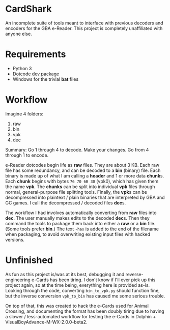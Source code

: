 # CardShark

An incomplete suite of tools meant to interface with previous decoders and encoders for the GBA e-Reader. This project is completely unaffiliated with anyone else.

# Requirements

* Python 3
* [Dotcode dev package](https://www.caitsith2.com/ereader/devtools.htm)
* Windows for the trivial **bat** files

# Workflow

Imagine 4 folders:

1. raw
2. bin
3. vpk
4. dec

Summary: Go 1 through 4 to decode. Make your changes. Go from 4 through 1 to encode.

e-Reader dotcodes begin life as **raw** files. They are about 3 KB. Each raw file has some redundancy, and can be decoded to a **bin** (binary) file. Each binary is made up of what I am calling a **header** and 1 or more data **chunk**s. Each **chunk** begins with bytes `76 70 6B 30` (vpk0), which has given them the name **vpk**. The **chunks** can be split into individual **vpk** files through normal, general-purpose file splitting tools. Finally, the **vpk**s can be decompressed into plaintext / plain binaries that are interpreted by GBA and GC games. I call the decompressed / decoded files **dec**s.

The workflow I had involves automatically converting from **raw** files into **dec**. The user manually makes edits to the decoded **dec**s. Then they command the tools to package them back into either a **raw** or a **bin** file. (Some tools prefer **bin**.) The text `-hax` is added to the end of the filename when packaging, to avoid overwriting existing input files with hacked versions.

# Unfinished

As fun as this project is/was at its best, debugging it and reverse-engineering e-Cards has been tiring. I don't know if I'll ever pick up this project again, so at the time being, everything here is provided as-is. Looking through the code, converting `bin_to_vpk.py` should function fine, but the inverse conversion `vpk_to_bin` has caused me some serious trouble.

On top of that, this was created to hack the e-Cards used for Animal Crossing, and documenting the format has been doubly tiring due to having a slower / less-automated workflow for testing the e-Cards in Dolphin + VisualBoyAdvance-M-WX-2.0.0-beta2.